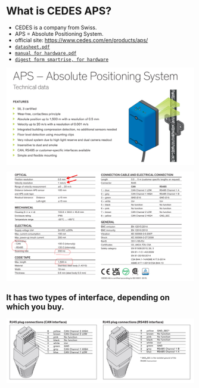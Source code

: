 # What is CEDES APS?

- CEDES is a company from Swiss.
- APS = Absolute Positioning System.
- official site: https://www.cedes.com/en/products/aps/ 
- [`datasheet.pdf`](./cedes_aps-datasheet_v41.pdf)
- [`manual for hardware.pdf`](./cedes_aps-manual_v28.pdf)
- [`digest form smartrise, for hardware`](./smartrise-APS-Manual-2.2.pdf)


![aps](image.png)

![features](image-1.png)

## It has two types of interface, depending on which you buy.
![485 and can two types](image-2.png)
